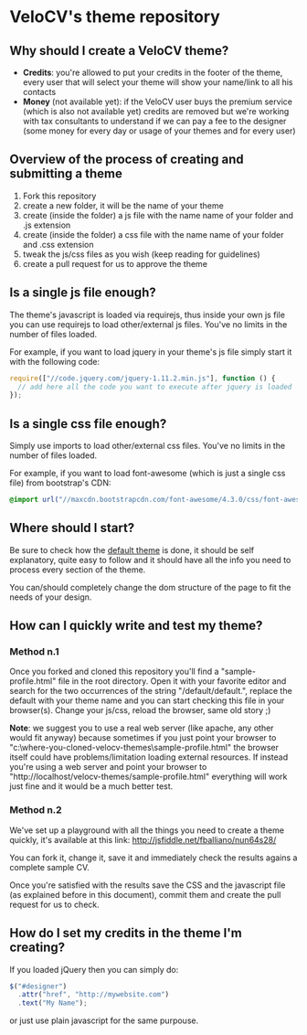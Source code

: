 # VeloCV's theme repository

## Why should I create a VeloCV theme?

* **Credits**: you're allowed to put your credits in the footer of the theme, every user that will select your theme will show your name/link to all his contacts
* **Money** (not available yet): if the VeloCV user buys the premium service (which is also not available yet) credits are removed but we're working with tax consultants to understand if we can pay a fee to the designer (some money for every day or usage of your themes and for every user)

## Overview of the process of creating and submitting a theme

1. Fork this repository
2. create a new folder, it will be the name of your theme
3. create (inside the folder) a js file with the name name of your folder and .js extension
4. create (inside the folder) a css file with the name name of your folder and .css extension
5. tweak the js/css files as you wish (keep reading for guidelines)
6. create a pull request for us to approve the theme

## Is a single js file enough?

The theme's javascript is loaded via requirejs, thus inside your own js file you can use requirejs to load other/external js files. You've no limits in the number of files loaded.

For example, if you want to load jquery in your theme's js file simply start it with the following code:
```javascript
require(["//code.jquery.com/jquery-1.11.2.min.js"], function () {
  // add here all the code you want to execute after jquery is loaded
});
```

## Is a single css file enough?

Simply use imports to load other/external css files. You've no limits in the number of files loaded.

For example, if you want to load font-awesome (which is just a single css file) from bootstrap's CDN:
```css
@import url("//maxcdn.bootstrapcdn.com/font-awesome/4.3.0/css/font-awesome.min.css");
```

## Where should I start?

Be sure to check how the [default theme](https://github.com/fballiano/velocv-themes/tree/master/default) is done, it should be self explanatory, quite easy to follow and it should have all the info you need to process every section of the theme.

You can/should completely change the dom structure of the page to fit the needs of your design.

## How can I quickly write and test my theme?

### Method n.1

Once you forked and cloned this repository you'll find a "sample-profile.html" file in the root directory.
Open it with your favorite editor and search for the two occurrences of the string "/default/default.", replace the default with your theme name and you can start checking this file in your browser(s).
Change your js/css, reload the browser, same old story ;)

**Note**: we suggest you to use a real web server (like apache, any other would fit anyway) because sometimes if you just point your browser to "c:\where-you-cloned-velocv-themes\sample-profile.html" the browser itself could have problems/limitation loading external resources. If instead you're using a web server and point your browser to "http://localhost/velocv-themes/sample-profile.html" everything will work just fine and it would be a much better test.

### Method n.2

We've set up a playground with all the things you need to create a theme quickly, it's available at this link:
http://jsfiddle.net/fballiano/nun64s28/

You can fork it, change it, save it and immediately check the results agains a complete sample CV.

Once you're satisfied with the results save the CSS and the javascript file (as explained before in this document), commit them and create the pull request for us to check.

## How do I set my credits in the theme I'm creating?

If you loaded jQuery then you can simply do:
```javascript
$("#designer")
  .attr("href", "http://mywebsite.com")
  .text("My Name");
```
or just use plain javascript for the same purpouse.

